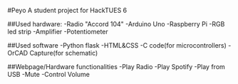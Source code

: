 #Peyo
A student project for HackTUES 6

##Used hardware:
-Radio "Accord 104"
-Arduino Uno
-Raspberry Pi
-RGB led strip
-Amplifier
-Potentiometer

##Used software
-Python flask
-HTML&CSS
-C code(for microcontrollers)
-OrCAD Capture(for schematic)

##Webpage/Hardware functionalities
-Play Radio
-Play Spotify
-Play from USB
-Mute
-Control Volume
